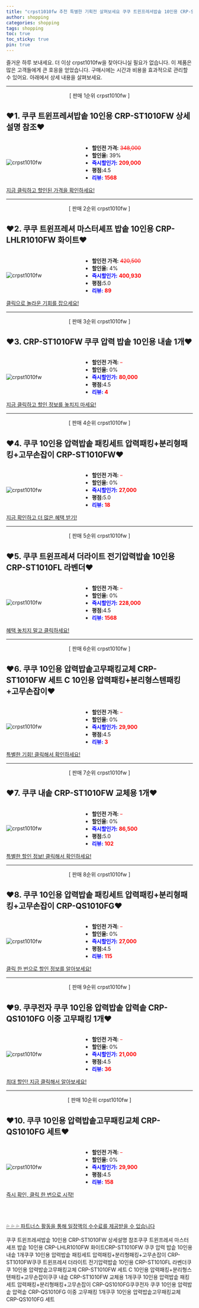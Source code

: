 ```yaml
---
title: "crpst1010fw 추천 특별한 기획전 살펴보세요 쿠쿠 트윈프레셔밥솥 10인용 CRP-ST1010FW 상세설명"
author: shopping
categories: shopping
tags: shopping
toc: true
toc_sticky: true
pin: true
---
```

즐거운 하루 보내세요. 더 이상 crpst1010fw을 찾아다니실 필요가 없습니다. 이 제품은 많은 고객들에게 큰 호응을 얻었습니다. 구매시에는 시간과 비용을 효과적으로 관리할 수 있어요. 아래에서 상세 내용을 살펴보세요.

---
<p class="toplist" style="margin: 0 auto; display: block; width: fit-content;">[ 판매 1순위 crpst1010fw ]</p>

<h2><strong>❤️1. 쿠쿠 트윈프레셔밥솥 10인용 CRP-ST1010FW 상세설명 참조❤️</strong></h2>

<div style="display: flex; align-items: center;">
    <div style="flex: 0.4;">
        <img src="https://thumbnail10.coupangcdn.com/thumbnails/remote/230x230ex/image/vendor_inventory/61b0/c6904e48ae7a447e0cb1fe545e003fc25dbc18e6e79ecd7755611a6f9cbc.jpg" alt="crpst1010fw" style="max-width: 100%;">
    </div>
    <div style="flex: 0.6; margin-left: 10px;">
        <ul>
            <li><strong>할인전 가격:</strong> <del style="color: red;">348,000</del></li>
            <li><strong>할인율:</strong> 39%</li>
            <li><span style='color:blue'><strong>즉시할인가:</strong></span> <span style='color:red'><strong>209,000</strong></span></li>
            <li><strong>평점:</strong>4.5</li>
            <li><span style='color:blue'><strong>리뷰:</strong></span> <span style='color:red'><strong>1568</strong></span></li>
        </ul>
    </div>
</div>
<div class="center">
    <a href="https://William4Davisa.github.io?lptag=AF9450613&subid=githubio&pageKey=7040851088&traceid=V0-153&itemId=10389262054&vendorItemId=73399868842" class="myButton">
        지금 클릭하고 할인된 가격을 확인하세요!
    </a>
</div>


---
<p class="toplist" style="margin: 0 auto; display: block; width: fit-content;">[ 판매 2순위 crpst1010fw ]</p>

<h2><strong>❤️2. 쿠쿠 트윈프레셔 마스터셰프 밥솥 10인용 CRP-LHLR1010FW 화이트❤️</strong></h2>

<div style="display: flex; align-items: center;">
    <div style="flex: 0.4;">
        <img src="https://thumbnail7.coupangcdn.com/thumbnails/remote/230x230ex/image/retail/images/2024/06/04/12/0/c0276ab3-b6c8-4de4-924d-787e0ef6451e.jpg" alt="crpst1010fw" style="max-width: 100%;">
    </div>
    <div style="flex: 0.6; margin-left: 10px;">
        <ul>
            <li><strong>할인전 가격:</strong> <del style="color: red;">420,500</del></li>
            <li><strong>할인율:</strong> 4%</li>
            <li><span style='color:blue'><strong>즉시할인가:</strong></span> <span style='color:red'><strong>400,930</strong></span></li>
            <li><strong>평점:</strong>5.0</li>
            <li><span style='color:blue'><strong>리뷰:</strong></span> <span style='color:red'><strong>89</strong></span></li>
        </ul>
    </div>
</div>
<div class="center">
    <a href="https://William4Davisa.github.io?lptag=AF9450613&subid=githubio&pageKey=1940602482&traceid=V0-153&itemId=3294567198&vendorItemId=90186885270" class="myButton">
        클릭으로 놀라운 기회를 잡으세요!
    </a>
</div>


---
<p class="toplist" style="margin: 0 auto; display: block; width: fit-content;">[ 판매 3순위 crpst1010fw ]</p>

<h2><strong>❤️3. CRP-ST1010FW 쿠쿠 압력 밥솥 10인용 내솥 1개❤️</strong></h2>

<div style="display: flex; align-items: center;">
    <div style="flex: 0.4;">
        <img src="https://thumbnail9.coupangcdn.com/thumbnails/remote/230x230ex/image/vendor_inventory/9551/394f96750762098b03afffa309fdfe244ff1deb44e1a770fdadb954a0911.jpg" alt="crpst1010fw" style="max-width: 100%;">
    </div>
    <div style="flex: 0.6; margin-left: 10px;">
        <ul>
            <li><strong>할인전 가격:</strong> <del style="color: red;">-</del></li>
            <li><strong>할인율:</strong> 0%</li>
            <li><span style='color:blue'><strong>즉시할인가:</strong></span> <span style='color:red'><strong>80,000</strong></span></li>
            <li><strong>평점:</strong>4.5</li>
            <li><span style='color:blue'><strong>리뷰:</strong></span> <span style='color:red'><strong>4</strong></span></li>
        </ul>
    </div>
</div>
<div class="center">
    <a href="https://William4Davisa.github.io?lptag=AF9450613&subid=githubio&pageKey=7579986322&traceid=V0-153&itemId=20007565688&vendorItemId=89047612511" class="myButton">
        지금 클릭하고 할인 정보를 놓치지 마세요!
    </a>
</div>


---
<p class="toplist" style="margin: 0 auto; display: block; width: fit-content;">[ 판매 4순위 crpst1010fw ]</p>

<h2><strong>❤️4. 쿠쿠 10인용 압력밥솥 패킹세트 압력패킹+분리형패킹+고무손잡이 CRP-ST1010FW❤️</strong></h2>

<div style="display: flex; align-items: center;">
    <div style="flex: 0.4;">
        <img src="https://thumbnail6.coupangcdn.com/thumbnails/remote/230x230ex/image/vendor_inventory/57fe/1de53e373a3027a4ae284c3bc78de8589dd483684e040c5578e6f31af3c7.jpg" alt="crpst1010fw" style="max-width: 100%;">
    </div>
    <div style="flex: 0.6; margin-left: 10px;">
        <ul>
            <li><strong>할인전 가격:</strong> <del style="color: red;">-</del></li>
            <li><strong>할인율:</strong> 0%</li>
            <li><span style='color:blue'><strong>즉시할인가:</strong></span> <span style='color:red'><strong>27,000</strong></span></li>
            <li><strong>평점:</strong>5.0</li>
            <li><span style='color:blue'><strong>리뷰:</strong></span> <span style='color:red'><strong>18</strong></span></li>
        </ul>
    </div>
</div>
<div class="center">
    <a href="https://William4Davisa.github.io?lptag=AF9450613&subid=githubio&pageKey=4383172212&traceid=V0-153&itemId=5184919316&vendorItemId=73049676388" class="myButton">
        지금 확인하고 더 많은 혜택 받기!
    </a>
</div>


---
<p class="toplist" style="margin: 0 auto; display: block; width: fit-content;">[ 판매 5순위 crpst1010fw ]</p>

<h2><strong>❤️5. 쿠쿠 트윈프레셔 더라이트 전기압력밥솥 10인용 CRP-ST1010FL 라벤더❤️</strong></h2>

<div style="display: flex; align-items: center;">
    <div style="flex: 0.4;">
        <img src="https://thumbnail8.coupangcdn.com/thumbnails/remote/230x230ex/image/retail/images/2023/01/03/12/9/9de73cb2-d150-4fa2-8426-9ef8482c0e44.jpg" alt="crpst1010fw" style="max-width: 100%;">
    </div>
    <div style="flex: 0.6; margin-left: 10px;">
        <ul>
            <li><strong>할인전 가격:</strong> <del style="color: red;">-</del></li>
            <li><strong>할인율:</strong> 0%</li>
            <li><span style='color:blue'><strong>즉시할인가:</strong></span> <span style='color:red'><strong>228,000</strong></span></li>
            <li><strong>평점:</strong>4.5</li>
            <li><span style='color:blue'><strong>리뷰:</strong></span> <span style='color:red'><strong>1568</strong></span></li>
        </ul>
    </div>
</div>
<div class="center">
    <a href="https://William4Davisa.github.io?lptag=AF9450613&subid=githubio&pageKey=7040851088&traceid=V0-153&itemId=17411521180&vendorItemId=84580867295" class="myButton">
        혜택 놓치지 말고 클릭하세요!
    </a>
</div>


---
<p class="toplist" style="margin: 0 auto; display: block; width: fit-content;">[ 판매 6순위 crpst1010fw ]</p>

<h2><strong>❤️6. 쿠쿠 10인용 압력밥솥고무패킹교체 CRP-ST1010FW 세트 C 10인용 압력패킹+분리형스텐패킹+고무손잡이❤️</strong></h2>

<div style="display: flex; align-items: center;">
    <div style="flex: 0.4;">
        <img src="https://thumbnail10.coupangcdn.com/thumbnails/remote/230x230ex/image/vendor_inventory/61a7/20138120b22ba434d954596c72dc71001f4cace7f9c7ace9a62c5d96a82d.png" alt="crpst1010fw" style="max-width: 100%;">
    </div>
    <div style="flex: 0.6; margin-left: 10px;">
        <ul>
            <li><strong>할인전 가격:</strong> <del style="color: red;">-</del></li>
            <li><strong>할인율:</strong> 0%</li>
            <li><span style='color:blue'><strong>즉시할인가:</strong></span> <span style='color:red'><strong>29,900</strong></span></li>
            <li><strong>평점:</strong>4.5</li>
            <li><span style='color:blue'><strong>리뷰:</strong></span> <span style='color:red'><strong>3</strong></span></li>
        </ul>
    </div>
</div>
<div class="center">
    <a href="https://William4Davisa.github.io?lptag=AF9450613&subid=githubio&pageKey=6577124802&traceid=V0-153&itemId=14786547111&vendorItemId=88180707369" class="myButton">
        특별한 기회! 클릭해서 확인하세요!
    </a>
</div>


---
<p class="toplist" style="margin: 0 auto; display: block; width: fit-content;">[ 판매 7순위 crpst1010fw ]</p>

<h2><strong>❤️7. 쿠쿠 내솥 CRP-ST1010FW 교체용 1개❤️</strong></h2>

<div style="display: flex; align-items: center;">
    <div style="flex: 0.4;">
        <img src="https://thumbnail8.coupangcdn.com/thumbnails/remote/230x230ex/image/vendor_inventory/d044/99a98964ccb856523f27e846f3a291e8ca6bf806a2d304e3e8045af9d96f.jpg" alt="crpst1010fw" style="max-width: 100%;">
    </div>
    <div style="flex: 0.6; margin-left: 10px;">
        <ul>
            <li><strong>할인전 가격:</strong> <del style="color: red;">-</del></li>
            <li><strong>할인율:</strong> 0%</li>
            <li><span style='color:blue'><strong>즉시할인가:</strong></span> <span style='color:red'><strong>86,500</strong></span></li>
            <li><strong>평점:</strong>5.0</li>
            <li><span style='color:blue'><strong>리뷰:</strong></span> <span style='color:red'><strong>102</strong></span></li>
        </ul>
    </div>
</div>
<div class="center">
    <a href="https://William4Davisa.github.io?lptag=AF9450613&subid=githubio&pageKey=5247519659&traceid=V0-153&itemId=19702904395&vendorItemId=86807567922" class="myButton">
        특별한 할인 정보! 클릭해서 확인하세요!
    </a>
</div>


---
<p class="toplist" style="margin: 0 auto; display: block; width: fit-content;">[ 판매 8순위 crpst1010fw ]</p>

<h2><strong>❤️8. 쿠쿠 10인용 압력밥솥 패킹세트 압력패킹+분리형패킹+고무손잡이 CRP-QS1010FG❤️</strong></h2>

<div style="display: flex; align-items: center;">
    <div style="flex: 0.4;">
        <img src="https://thumbnail10.coupangcdn.com/thumbnails/remote/230x230ex/image/vendor_inventory/9b41/3e6b0d649e0a964caf3c4f4c9ef7e2f07c9f0780022604bb506d301eff61.jpg" alt="crpst1010fw" style="max-width: 100%;">
    </div>
    <div style="flex: 0.6; margin-left: 10px;">
        <ul>
            <li><strong>할인전 가격:</strong> <del style="color: red;">-</del></li>
            <li><strong>할인율:</strong> 0%</li>
            <li><span style='color:blue'><strong>즉시할인가:</strong></span> <span style='color:red'><strong>27,000</strong></span></li>
            <li><strong>평점:</strong>4.5</li>
            <li><span style='color:blue'><strong>리뷰:</strong></span> <span style='color:red'><strong>115</strong></span></li>
        </ul>
    </div>
</div>
<div class="center">
    <a href="https://William4Davisa.github.io?lptag=AF9450613&subid=githubio&pageKey=4383148047&traceid=V0-153&itemId=5184826022&vendorItemId=73049638485" class="myButton">
        클릭 한 번으로 할인 정보를 알아보세요!
    </a>
</div>


---
<p class="toplist" style="margin: 0 auto; display: block; width: fit-content;">[ 판매 9순위 crpst1010fw ]</p>

<h2><strong>❤️9. 쿠쿠전자 쿠쿠 10인용 압력밥솥 압력솥 CRP-QS1010FG 이중 고무패킹 1개❤️</strong></h2>

<div style="display: flex; align-items: center;">
    <div style="flex: 0.4;">
        <img src="https://thumbnail10.coupangcdn.com/thumbnails/remote/230x230ex/image/vendor_inventory/c9ae/21b2a3ed3706bb588226d8c96f61ee2aa458f27ef0be1890cd6c042c8c3a.jpg" alt="crpst1010fw" style="max-width: 100%;">
    </div>
    <div style="flex: 0.6; margin-left: 10px;">
        <ul>
            <li><strong>할인전 가격:</strong> <del style="color: red;">-</del></li>
            <li><strong>할인율:</strong> 0%</li>
            <li><span style='color:blue'><strong>즉시할인가:</strong></span> <span style='color:red'><strong>21,000</strong></span></li>
            <li><strong>평점:</strong>4.5</li>
            <li><span style='color:blue'><strong>리뷰:</strong></span> <span style='color:red'><strong>36</strong></span></li>
        </ul>
    </div>
</div>
<div class="center">
    <a href="https://William4Davisa.github.io?lptag=AF9450613&subid=githubio&pageKey=266397829&traceid=V0-153&itemId=835033843&vendorItemId=5125658074" class="myButton">
        최대 할인! 지금 클릭해서 알아보세요!
    </a>
</div>


---
<p class="toplist" style="margin: 0 auto; display: block; width: fit-content;">[ 판매 10순위 crpst1010fw ]</p>

<h2><strong>❤️10. 쿠쿠 10인용 압력밥솥고무패킹교체 CRP-QS1010FG 세트❤️</strong></h2>

<div style="display: flex; align-items: center;">
    <div style="flex: 0.4;">
        <img src="https://thumbnail10.coupangcdn.com/thumbnails/remote/230x230ex/image/vendor_inventory/61a7/20138120b22ba434d954596c72dc71001f4cace7f9c7ace9a62c5d96a82d.png" alt="crpst1010fw" style="max-width: 100%;">
    </div>
    <div style="flex: 0.6; margin-left: 10px;">
        <ul>
            <li><strong>할인전 가격:</strong> <del style="color: red;">-</del></li>
            <li><strong>할인율:</strong> 0%</li>
            <li><span style='color:blue'><strong>즉시할인가:</strong></span> <span style='color:red'><strong>29,900</strong></span></li>
            <li><strong>평점:</strong>4.5</li>
            <li><span style='color:blue'><strong>리뷰:</strong></span> <span style='color:red'><strong>158</strong></span></li>
        </ul>
    </div>
</div>
<div class="center">
    <a href="https://William4Davisa.github.io?lptag=AF9450613&subid=githubio&pageKey=108627590&traceid=V0-153&itemId=328776523&vendorItemId=88180537008" class="myButton">
        즉시 확인, 클릭 한 번으로 시작!
    </a>
</div>

<br><br><br>[💦 💦 💦 파트너스 활동을 통해 일정액의 수수료를 제공받을 수 있습니다](https://link.coupang.com/a/bcpT2c)<br><br>쿠쿠 트윈프레셔밥솥 10인용 CRP-ST1010FW 상세설명 참조쿠쿠 트윈프레셔 마스터셰프 밥솥 10인용 CRP-LHLR1010FW 화이트CRP-ST1010FW 쿠쿠 압력 밥솥 10인용 내솥 1개쿠쿠 10인용 압력밥솥 패킹세트 압력패킹+분리형패킹+고무손잡이 CRP-ST1010FW쿠쿠 트윈프레셔 더라이트 전기압력밥솥 10인용 CRP-ST1010FL 라벤더쿠쿠 10인용 압력밥솥고무패킹교체 CRP-ST1010FW 세트 C 10인용 압력패킹+분리형스텐패킹+고무손잡이쿠쿠 내솥 CRP-ST1010FW 교체용 1개쿠쿠 10인용 압력밥솥 패킹세트 압력패킹+분리형패킹+고무손잡이 CRP-QS1010FG쿠쿠전자 쿠쿠 10인용 압력밥솥 압력솥 CRP-QS1010FG 이중 고무패킹 1개쿠쿠 10인용 압력밥솥고무패킹교체 CRP-QS1010FG 세트